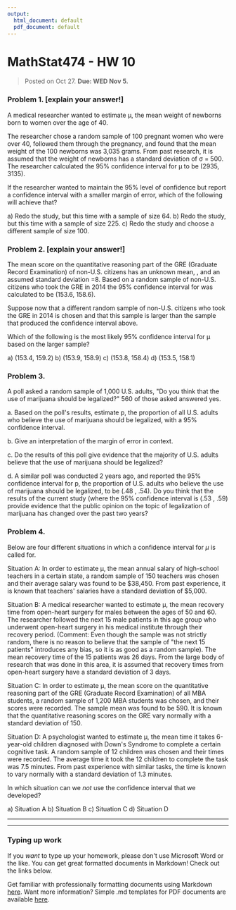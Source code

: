 ```yaml
---
output:
  html_document: default
  pdf_document: default
---
```

# MathStat474 - HW 10

> Posted on Oct 27. **Due: WED Nov 5.** 


### Problem 1. [explain your answer!]

A medical researcher wanted to estimate μ, the mean weight of newborns born to women over the age of 40.

The researcher chose a random sample of 100 pregnant women who were over 40, followed them through the pregnancy, and found that the mean weight of the 100 newborns was 3,035 grams. From past research, it is assumed that the weight of newborns has a standard deviation of σ = 500. The researcher calculated the 95% confidence interval for μ to be (2935, 3135).

If the researcher wanted to maintain the 95% level of confidence but report a confidence interval with a smaller margin of error, which of the following will achieve that?

a) Redo the study, but this time with a sample of size 64.
b) Redo the study, but this time with a sample of size 225.
c) Redo the study and choose a different sample of size 100.

### Problem 2. [explain your answer!]

The mean score on the quantitative reasoning part of the GRE (Graduate Record Examination) of non-U.S. citizens has an unknown mean, , and an assumed standard deviation =8. Based on a random sample of non-U.S. citizens who took the GRE in 2014 the 95% confidence interval for was calculated to be (153.6, 158.6).

Suppose now that a different random sample of non-U.S. citizens who took the GRE in 2014 is chosen and that this sample is larger than the sample that produced the confidence interval above.

Which of the following is the most likely 95% confidence interval for µ based on the larger sample?

a) (153.4, 159.2)
b) (153.9, 158.9)
c) (153.8, 158.4)
d) (153.5, 158.1)

### Problem 3. 

A poll asked a random sample of 1,000 U.S. adults, "Do you think that the use of marijuana should be legalized?" 560 of those asked answered yes.

a. Based on the poll's results, estimate p, the proportion of all U.S. adults who believe the use of marijuana should be legalized, with a 95% confidence interval.

b. Give an interpretation of the margin of error in context.

c. Do the results of this poll give evidence that the majority of U.S. adults believe that the use of marijuana should be legalized?

d. A similar poll was conducted 2 years ago, and reported the 95% confidence interval for p, the proportion of U.S. adults who believe the use of marijuana should be legalized, to be (.48 , .54). Do you think that the results of the current study (where the 95% confidence interval is (.53 , .59) provide evidence that the public opinion on the topic of legalization of marijuana has changed over the past two years?




### Problem 4.

Below are four different situations in which a confidence interval for $\mu$ is called for.

Situation A: In order to estimate μ, the mean annual salary of high-school teachers in a certain state, a random sample of 150 teachers was chosen and their average salary was found to be $38,450. From past experience, it is known that teachers' salaries have a standard deviation of $5,000. 

Situation B: A medical researcher wanted to estimate μ, the mean recovery time from open-heart surgery for males between the ages of 50 and 60. The researcher followed the next 15 male patients in this age group who underwent open-heart surgery in his medical institute through their recovery period. (Comment: Even though the sample was not strictly random, there is no reason to believe that the sample of "the next 15 patients" introduces any bias, so it is as good as a random sample). The mean recovery time of the 15 patients was 26 days. From the large body of research that was done in this area, it is assumed that recovery times from open-heart surgery have a standard deviation of 3 days.

Situation C: In order to estimate μ, the mean score on the quantitative reasoning part of the GRE (Graduate Record Examination) of all MBA students, a random sample of 1,200 MBA students was chosen, and their scores were recorded. The sample mean was found to be 590. It is known that the quantitative reasoning scores on the GRE vary normally with a standard deviation of 150.

Situation D: A psychologist wanted to estimate μ, the mean time it takes 6-year-old children diagnosed with Down's Syndrome to complete a certain cognitive task. A random sample of 12 children was chosen and their times were recorded. The average time it took the 12 children to complete the task was 7.5 minutes. From past experience with similar tasks, the time is known to vary normally with a standard deviation of 1.3 minutes.

In which situation can we *not* use the confidence interval that we developed?

a) Situation A
b) Situation B
c) Situation C
d) Situation D





---

---

### Typing up work 

If you *want* to type up your homework, please don't use Microsoft Word or the like. You can get great formatted documents in Markdown! Check out the links below. 

Get familiar with professionally formatting documents using Markdown [here](https://sondzus.github.io/MathStat474/DocumentFormattingGuidelines.html). 
Want more information? Simple .md templates for PDF documents are available [here](https://sondzus.github.io/MathStat474/DocumentFormattingGuidelines.html). 

